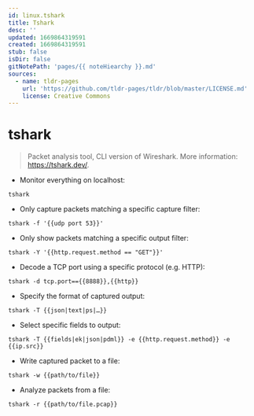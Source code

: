 ```yaml
---
id: linux.tshark
title: Tshark
desc: ''
updated: 1669864319591
created: 1669864319591
stub: false
isDir: false
gitNotePath: 'pages/{{ noteHiearchy }}.md'
sources:
  - name: tldr-pages
    url: 'https://github.com/tldr-pages/tldr/blob/master/LICENSE.md'
    license: Creative Commons
---
```

# tshark

> Packet analysis tool, CLI version of Wireshark.
> More information: <https://tshark.dev/>.

- Monitor everything on localhost:

`tshark`

- Only capture packets matching a specific capture filter:

`tshark -f '{{udp port 53}}'`

- Only show packets matching a specific output filter:

`tshark -Y '{{http.request.method == "GET"}}'`

- Decode a TCP port using a specific protocol (e.g. HTTP):

`tshark -d tcp.port=={{8888}},{{http}}`

- Specify the format of captured output:

`tshark -T {{json|text|ps|…}}`

- Select specific fields to output:

`tshark -T {{fields|ek|json|pdml}} -e {{http.request.method}} -e {{ip.src}}`

- Write captured packet to a file:

`tshark -w {{path/to/file}}`

- Analyze packets from a file:

`tshark -r {{path/to/file.pcap}}`

